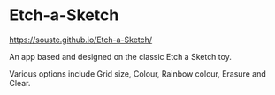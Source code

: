 # Etch-a-Sketch

https://souste.github.io/Etch-a-Sketch/

An app based and designed on the classic Etch a Sketch toy.

Various options include Grid size, Colour, Rainbow colour, Erasure and Clear.
